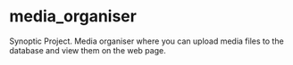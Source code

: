 # media_organiser
Synoptic Project. Media organiser where you can upload media files to the database and view them on the web page.
